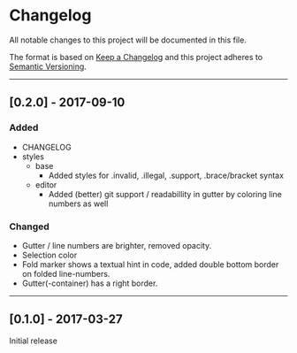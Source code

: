 # Changelog
All notable changes to this project will be documented in this file.

The format is based on [Keep a Changelog](http://keepachangelog.com/en/1.0.0/)
and this project adheres to [Semantic Versioning](http://semver.org/spec/v2.0.0.html).

---

## [0.2.0] - 2017-09-10

### Added

- CHANGELOG
- styles
  - base
    - Added styles for .invalid, .illegal, .support, .brace/bracket syntax
  - editor
    - Added (better) git support / readabillity in gutter by coloring line numbers as well

### Changed

- Gutter / line numbers are brighter, removed opacity.
- Selection color
- Fold marker shows a textual hint in code, added double bottom border on folded line-numbers.
- Gutter(-container) has a right border.

---

## [0.1.0] - 2017-03-27

Initial release
